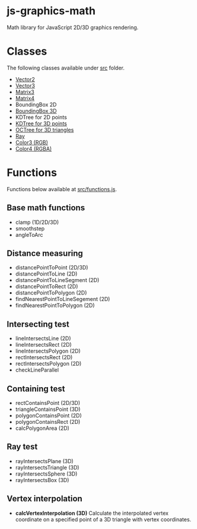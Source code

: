 # js-graphics-math

Math library for JavaScript 2D/3D graphics rendering.

# Classes

The following classes available under [src](src) folder.

- [Vector2](src/vec2.js)
- [Vector3](src/vec3.js)
- [Matrix3](src/matrix3.js)
- [Matrix4](src/matrix4.js)
- BoundingBox 2D
- [BoundingBox 3D](src/bbox3.js)
- KDTree for 2D points
- [KDTree for 3D points](src/kdtree3.js)
- [OCTree for 3D triangles](src/spacetree.js)
- [Ray](src/ray.js)
- [Color3 (RGB)](src/color3.js)
- [Color4 (RGBA)](src/color4.js)

# Functions

Functions below available at [src/functions.js](src/functions.js).

## Base math functions

- clamp (1D/2D/3D)
- smoothstep
- angleToArc

## Distance measuring

- distancePointToPoint (2D/3D)
- distancePointToLine (2D)
- distancePointToLineSegment (2D)
- distancePointToRect (2D)
- distancePointToPolygon (2D)
- findNearestPointToLineSegement (2D)
- findNearestPointToPolygon (2D)

## Intersecting test

- lineIntersectsLine (2D)
- lineIntersectsRect (2D)
- lineIntersectsPolygon (2D)
- rectIntersectsRect (2D)
- rectIntersectsPolygon (2D)
- checkLineParallel

## Containing test

- rectContainsPoint (2D/3D)
- triangleContainsPoint (3D)
- polygonContainsPoint (2D)
- polygonContainsRect (2D)
- calcPolygonArea (2D)

## Ray test

- rayIntersectsPlane (3D)
- rayIntersectsTriangle (3D)
- rayIntersectsSphere (3D)
- rayIntersectsBox (3D)

## Vertex interpolation

- **calcVertexInterpolation (3D)**
  Calculate the interpolated vertex coordinate on a specified point of a 3D triangle with vertex coordinates.
